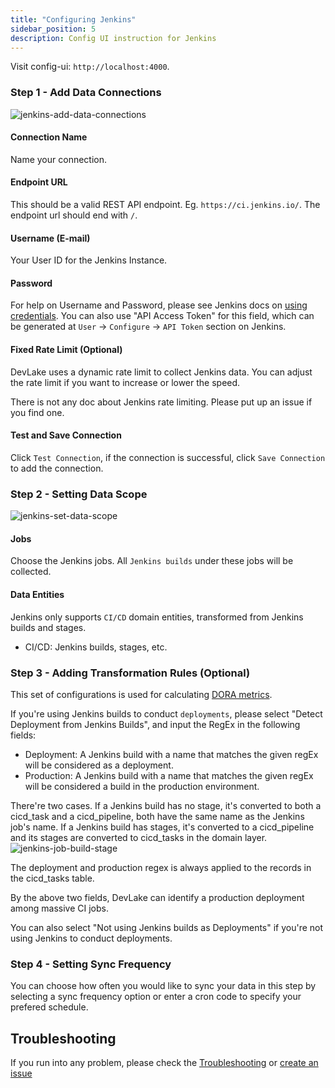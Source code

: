 ```yaml
---
title: "Configuring Jenkins"
sidebar_position: 5
description: Config UI instruction for Jenkins
---
```


Visit config-ui: `http://localhost:4000`.

### Step 1 - Add Data Connections

![jenkins-add-data-connections](/img/ConfigUI/jenkins-add-data-connections.png)

#### Connection Name

Name your connection.

#### Endpoint URL

This should be a valid REST API endpoint. Eg. `https://ci.jenkins.io/`. The endpoint url should end with `/`.

#### Username (E-mail)

Your User ID for the Jenkins Instance.

#### Password

For help on Username and Password, please see Jenkins docs on [using credentials](https://www.jenkins.io/doc/book/using/using-credentials/). You can also use "API Access Token" for this field, which can be generated at `User` -> `Configure` -> `API Token` section on Jenkins.

#### Fixed Rate Limit (Optional)

DevLake uses a dynamic rate limit to collect Jenkins data. You can adjust the rate limit if you want to increase or lower the speed.

There is not any doc about Jenkins rate limiting. Please put up an issue if you find one.

#### Test and Save Connection

Click `Test Connection`, if the connection is successful, click `Save Connection` to add the connection.

### Step 2 - Setting Data Scope

![jenkins-set-data-scope](/img/ConfigUI/jenkins-set-data-scope.png)

#### Jobs

Choose the Jenkins jobs. All `Jenkins builds` under these jobs will be collected.

#### Data Entities

Jenkins only supports `CI/CD` domain entities, transformed from Jenkins builds and stages.

- CI/CD: Jenkins builds, stages, etc.

### Step 3 - Adding Transformation Rules (Optional)

This set of configurations is used for calculating [DORA metrics](../DORA.md).

If you're using Jenkins builds to conduct `deployments`, please select "Detect Deployment from Jenkins Builds", and input the RegEx in the following fields:

- Deployment: A Jenkins build with a name that matches the given regEx will be considered as a deployment.
- Production: A Jenkins build with a name that matches the given regEx will be considered a build in the production environment.

There're two cases. If a Jenkins build has no stage, it's converted to both a cicd_task and a cicd_pipeline,
both have the same name as the Jenkins job's name.
If a Jenkins build has stages, it's converted to a cicd_pipeline and its
stages are converted to cicd_tasks in the domain layer.
![jenkins-job-build-stage](/img/ConfigUI/jenkins-job-build-stage.png)

The deployment and production regex is always applied to the records in the cicd_tasks table.

By the above two fields, DevLake can identify a production deployment among massive CI jobs.

You can also select "Not using Jenkins builds as Deployments" if you're not using Jenkins to conduct deployments.

### Step 4 - Setting Sync Frequency

You can choose how often you would like to sync your data in this step by selecting a sync frequency option or enter a cron code to specify your prefered schedule.

## Troubleshooting

If you run into any problem, please check the [Troubleshooting](/Troubleshooting/Configuration.md) or [create an issue](https://github.com/apache/incubator-devlake/issues)
